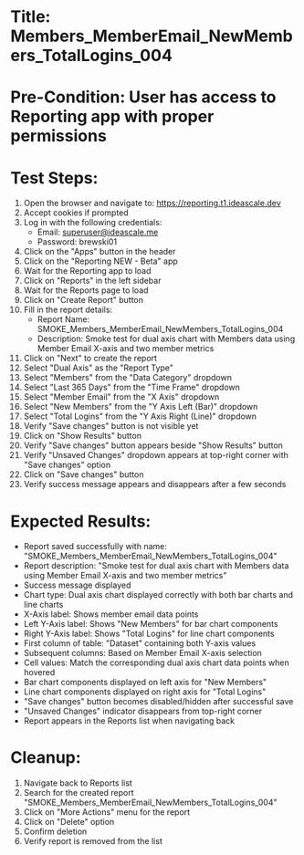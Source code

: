 # Title: Members_MemberEmail_NewMembers_TotalLogins_004

# Pre-Condition: User has access to Reporting app with proper permissions

# Test Steps:
1. Open the browser and navigate to: https://reporting.t1.ideascale.dev
2. Accept cookies if prompted
3. Log in with the following credentials:
   - Email: superuser@ideascale.me
   - Password: brewski01
4. Click on the "Apps" button in the header
5. Click on the "Reporting NEW - Beta" app
6. Wait for the Reporting app to load
7. Click on "Reports" in the left sidebar
8. Wait for the Reports page to load
9. Click on "Create Report" button
10. Fill in the report details:
    - Report Name: SMOKE_Members_MemberEmail_NewMembers_TotalLogins_004
    - Description: Smoke test for dual axis chart with Members data using Member Email X-axis and two member metrics
11. Click on "Next" to create the report
12. Select "Dual Axis" as the "Report Type"
13. Select "Members" from the "Data Category" dropdown
14. Select "Last 365 Days" from the "Time Frame" dropdown
15. Select "Member Email" from the "X Axis" dropdown
16. Select "New Members" from the "Y Axis Left (Bar)" dropdown
17. Select "Total Logins" from the "Y Axis Right (Line)" dropdown
18. Verify "Save changes" button is not visible yet
19. Click on "Show Results" button
20. Verify "Save changes" button appears beside "Show Results" button
21. Verify "Unsaved Changes" dropdown appears at top-right corner with "Save changes" option
22. Click on "Save changes" button
23. Verify success message appears and disappears after a few seconds

# Expected Results:
- Report saved successfully with name: "SMOKE_Members_MemberEmail_NewMembers_TotalLogins_004"
- Report description: "Smoke test for dual axis chart with Members data using Member Email X-axis and two member metrics"
- Success message displayed
- Chart type: Dual axis chart displayed correctly with both bar charts and line charts
- X-Axis label: Shows member email data points
- Left Y-Axis label: Shows "New Members" for bar chart components
- Right Y-Axis label: Shows "Total Logins" for line chart components
- First column of table: "Dataset" containing both Y-axis values
- Subsequent columns: Based on Member Email X-axis selection
- Cell values: Match the corresponding dual axis chart data points when hovered
- Bar chart components displayed on left axis for "New Members"
- Line chart components displayed on right axis for "Total Logins"
- "Save changes" button becomes disabled/hidden after successful save
- "Unsaved Changes" indicator disappears from top-right corner
- Report appears in the Reports list when navigating back

# Cleanup:
1. Navigate back to Reports list
2. Search for the created report "SMOKE_Members_MemberEmail_NewMembers_TotalLogins_004"
3. Click on "More Actions" menu for the report
4. Click on "Delete" option
5. Confirm deletion
6. Verify report is removed from the list